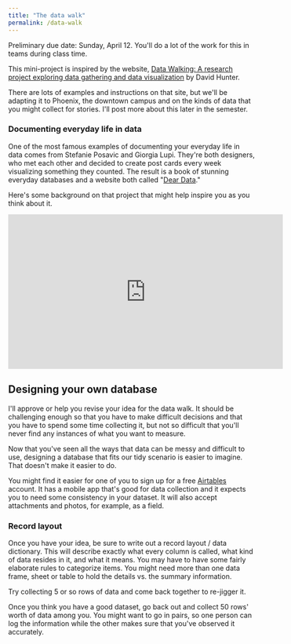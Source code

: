 ```yaml
---
title: "The data walk"
permalink: /data-walk
---
```


Preliminary due date: Sunday, April 12. You'll do a lot of the work for this in teams during class time.

This mini-project is inspired by the website, [Data Walking: A research project exploring data gathering and data visualization](http://datawalking.com) by David Hunter.

 There are lots of examples and instructions on that site, but we'll be adapting it to Phoenix, the downtown campus and on the kinds of data that you might collect for stories.  I'll post more about this later in the semester.

### Documenting everyday life in data

One of the most famous examples of documenting your everyday life in data comes from Stefanie Posavic and Giorgia Lupi. They're both designers, who met each other and decided to create post cards every week visualizing something they counted. The result is a book of stunning everyday databases and a website both called "[Dear Data](http://www.dear-data.com/theproject)."

Here's some background on that project that might help inspire you as you think about it.

<iframe width="560" height="315" src="https://www.youtube.com/embed/iqaVe1MCTlA" frameborder="0" allow="accelerometer; autoplay; encrypted-media; gyroscope; picture-in-picture" allowfullscreen></iframe>

## Designing your own database

I'll approve or help you revise your idea for the data walk. It should be challenging enough so that you have to make difficult decisions and that you have to spend some time collecting it, but not so difficult that you'll never find any instances of what you want to measure.

Now that you've seen all the ways that data can be messy and difficult to use, designing a database that fits our tidy scenario is easier to imagine. That doesn't make it easier to do.

You might find it easier for one of you to sign up for a free [Airtables]() account. It has a mobile app that's good for data collection and it expects you to need some consistency in your dataset. It will also accept attachments and photos, for example, as a field.

### Record layout

Once you have your idea, be sure to write out a record layout / data dictionary. This will describe exactly what every column is called, what kind of data resides in it, and what it means. You may have to have some fairly elaborate rules to categorize items. You might need more than one data frame, sheet or table to hold the details vs. the summary information.

Try collecting 5 or so rows of data and come back together to re-jigger it.

Once you think you have a good dataset, go back out and collect 50 rows' worth of data among you. You might want to go in pairs, so one person can log the information while the other makes sure that you've observed it accurately.
